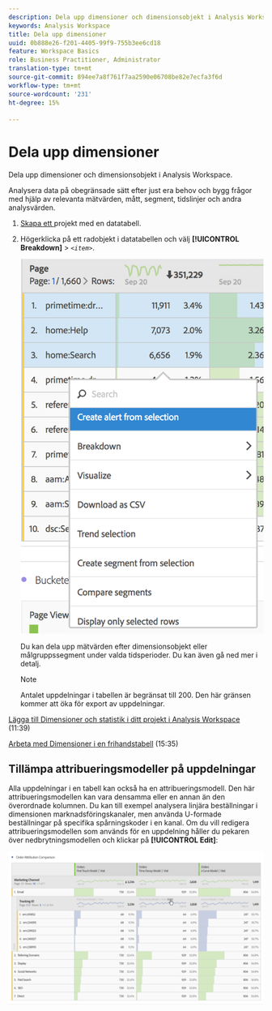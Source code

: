 ```yaml
---
description: Dela upp dimensioner och dimensionsobjekt i Analysis Workspace.
keywords: Analysis Workspace
title: Dela upp dimensioner
uuid: 0b888e26-f201-4405-99f9-755b3ee6cd18
feature: Workspace Basics
role: Business Practitioner, Administrator
translation-type: tm+mt
source-git-commit: 894ee7a8f761f7aa2590e06708be82e7ecfa3f6d
workflow-type: tm+mt
source-wordcount: '231'
ht-degree: 15%

---
```



# Dela upp dimensioner

Dela upp dimensioner och dimensionsobjekt i Analysis Workspace.

Analysera data på obegränsade sätt efter just era behov och bygg frågor med hjälp av relevanta mätvärden, mått, segment, tidslinjer och andra analysvärden.

1. [Skapa ett ](/help/analyze/analysis-workspace/home.md) projekt med en datatabell.
1. Högerklicka på ett radobjekt i datatabellen och välj **[!UICONTROL Breakdown]** > *`<item>`*.

   ![Stegresultat](assets/fa_data_table_actions.png)

   Du kan dela upp mätvärden efter dimensionsobjekt eller målgruppssegment under valda tidsperioder. Du kan även gå ned mer i detalj.

   >[!NOTE]
   >
   >Antalet uppdelningar i tabellen är begränsat till 200. Den här gränsen kommer att öka för export av uppdelningar.

[Lägga till Dimensioner och statistik i ditt projekt i Analysis Workspace](https://docs.adobe.com/content/help/en/analytics-learn/tutorials/analysis-workspace/metrics/adding-dimensions-and-metrics-to-your-project-in-analysis-workspace.html)  (11:39)

[Arbeta med Dimensioner i en frihandstabell](https://docs.adobe.com/content/help/en/analytics-learn/tutorials/analysis-workspace/building-freeform-tables/working-with-dimensions-in-a-freeform-table.html)  (15:35)

## Tillämpa attribueringsmodeller på uppdelningar

Alla uppdelningar i en tabell kan också ha en attribueringsmodell. Den här attribueringsmodellen kan vara densamma eller en annan än den överordnade kolumnen. Du kan till exempel analysera linjära beställningar i dimensionen marknadsföringskanaler, men använda U-formade beställningar på specifika spårningskoder i en kanal. Om du vill redigera attribueringsmodellen som används för en uppdelning håller du pekaren över nedbrytningsmodellen och klickar på **[!UICONTROL Edit]**:

![Brytningsinställningar](assets/breakdown_settings.png)
